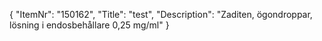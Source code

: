 {
  "ItemNr": "150162",
  "Title": "test",
  "Description": "Zaditen, ögondroppar, lösning i endosbehållare 0,25 mg/ml"
}